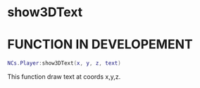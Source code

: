 # show3DText

# FUNCTION IN DEVELOPEMENT

```lua
NCs.Player:show3DText(x, y, z, text)
```

This function draw text at coords x,y,z.